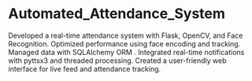 # Automated_Attendance_System
Developed a real-time attendance system with Flask, OpenCV, and Face Recognition. Optimized performance using face encoding and tracking. Managed data with SQLAlchemy ORM . Integrated real-time notifications with pyttsx3 and threaded processing. Created a user-friendly web interface for live feed and attendance tracking.
